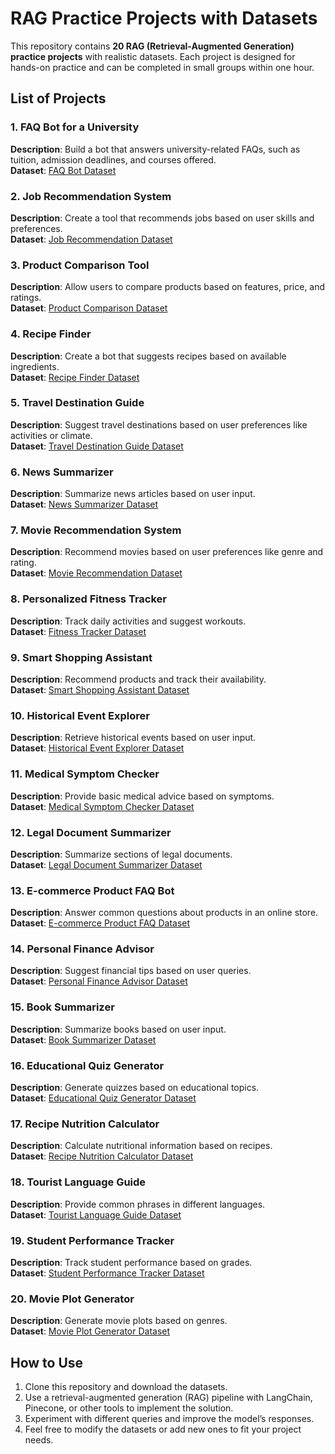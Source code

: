# RAG Practice Projects with Datasets

This repository contains **20 RAG (Retrieval-Augmented Generation) practice projects** with realistic datasets. Each project is designed for hands-on practice and can be completed in small groups within one hour.

## List of Projects

### 1. FAQ Bot for a University

**Description**: Build a bot that answers university-related FAQs, such as tuition, admission deadlines, and courses offered.  
**Dataset**: [FAQ Bot Dataset](https://github.com/your-repo/rag-datasets/faq_bot_university.csv)

### 2. Job Recommendation System

**Description**: Create a tool that recommends jobs based on user skills and preferences.  
**Dataset**: [Job Recommendation Dataset](https://github.com/your-repo/rag-datasets/job_recommendation.csv)

### 3. Product Comparison Tool

**Description**: Allow users to compare products based on features, price, and ratings.  
**Dataset**: [Product Comparison Dataset](https://github.com/your-repo/rag-datasets/product_comparison.csv)

### 4. Recipe Finder

**Description**: Create a bot that suggests recipes based on available ingredients.  
**Dataset**: [Recipe Finder Dataset](https://github.com/your-repo/rag-datasets/recipe_finder.csv)

### 5. Travel Destination Guide

**Description**: Suggest travel destinations based on user preferences like activities or climate.  
**Dataset**: [Travel Destination Guide Dataset](https://github.com/your-repo/rag-datasets/travel_destination_guide.csv)

### 6. News Summarizer

**Description**: Summarize news articles based on user input.  
**Dataset**: [News Summarizer Dataset](https://github.com/your-repo/rag-datasets/news_summarizer.csv)

### 7. Movie Recommendation System

**Description**: Recommend movies based on user preferences like genre and rating.  
**Dataset**: [Movie Recommendation Dataset](https://github.com/your-repo/rag-datasets/movie_recommendation.csv)

### 8. Personalized Fitness Tracker

**Description**: Track daily activities and suggest workouts.  
**Dataset**: [Fitness Tracker Dataset](https://github.com/your-repo/rag-datasets/fitness_tracker.csv)

### 9. Smart Shopping Assistant

**Description**: Recommend products and track their availability.  
**Dataset**: [Smart Shopping Assistant Dataset](https://github.com/your-repo/rag-datasets/smart_shopping_assistant.csv)

### 10. Historical Event Explorer

**Description**: Retrieve historical events based on user input.  
**Dataset**: [Historical Event Explorer Dataset](https://github.com/your-repo/rag-datasets/historical_event_explorer.csv)

### 11. Medical Symptom Checker

**Description**: Provide basic medical advice based on symptoms.  
**Dataset**: [Medical Symptom Checker Dataset](https://github.com/your-repo/rag-datasets/medical_symptom_checker.csv)

### 12. Legal Document Summarizer

**Description**: Summarize sections of legal documents.  
**Dataset**: [Legal Document Summarizer Dataset](https://github.com/your-repo/rag-datasets/legal_document_summarizer.csv)

### 13. E-commerce Product FAQ Bot

**Description**: Answer common questions about products in an online store.  
**Dataset**: [E-commerce Product FAQ Dataset](https://github.com/your-repo/rag-datasets/ecommerce_product_faq.csv)

### 14. Personal Finance Advisor

**Description**: Suggest financial tips based on user queries.  
**Dataset**: [Personal Finance Advisor Dataset](https://github.com/your-repo/rag-datasets/personal_finance_advisor.csv)

### 15. Book Summarizer

**Description**: Summarize books based on user input.  
**Dataset**: [Book Summarizer Dataset](https://github.com/your-repo/rag-datasets/book_summarizer.csv)

### 16. Educational Quiz Generator

**Description**: Generate quizzes based on educational topics.  
**Dataset**: [Educational Quiz Generator Dataset](https://github.com/your-repo/rag-datasets/educational_quiz_generator.csv)

### 17. Recipe Nutrition Calculator

**Description**: Calculate nutritional information based on recipes.  
**Dataset**: [Recipe Nutrition Calculator Dataset](https://github.com/your-repo/rag-datasets/recipe_nutrition_calculator.csv)

### 18. Tourist Language Guide

**Description**: Provide common phrases in different languages.  
**Dataset**: [Tourist Language Guide Dataset](https://github.com/your-repo/rag-datasets/tourist_language_guide.csv)

### 19. Student Performance Tracker

**Description**: Track student performance based on grades.  
**Dataset**: [Student Performance Tracker Dataset](https://github.com/your-repo/rag-datasets/student_performance_tracker.csv)

### 20. Movie Plot Generator

**Description**: Generate movie plots based on genres.  
**Dataset**: [Movie Plot Generator Dataset](https://github.com/your-repo/rag-datasets/movie_plot_generator.csv)

## How to Use

1. Clone this repository and download the datasets.
2. Use a retrieval-augmented generation (RAG) pipeline with LangChain, Pinecone, or other tools to implement the solution.
3. Experiment with different queries and improve the model’s responses.
4. Feel free to modify the datasets or add new ones to fit your project needs.
